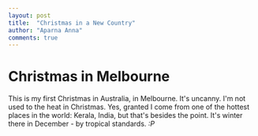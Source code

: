 ```yaml
---
layout: post
title:  "Christmas in a New Country"
author: "Aparna Anna"
comments: true
---
```


# Christmas in Melbourne

This is my first Christmas in Australia, in Melbourne. It's uncanny. I'm not used to the heat in Christmas. Yes, granted I come from one of the hottest places in the world: Kerala, India, but that's besides the point. It's winter there in December - by tropical standards. *:P*



